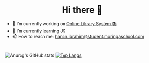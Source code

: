 <h1 align='center'>Hi there 👋</h1>


- 🔭 I’m currently working on [Online Library System :books:](https://github.com/Hanan-Hussein/Online-Library-System)
- 🌱 I’m currently learning JS
- 📫 How to reach me: hanan.ibrahim@student.moringaschool.com

# 

![Anurag's GitHub stats](https://github-readme-stats.vercel.app/api?username=Hanan-Hussein&theme=dark&count_private=true&theme=dark&show_icons=true&theme=radical)
[![Top Langs](https://github-readme-stats.vercel.app/api/top-langs/?username=Hanan-Hussein&layout=compact&count_private=true&show_icons=true&langs_count=10)](https://github.com/Hanan-Hussein/github-readme-stats)
